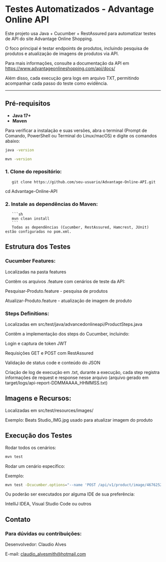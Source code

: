 # Testes Automatizados - Advantage Online API

Este projeto usa Java + Cucumber + RestAssured para automatizar testes de API do site Advantage Online Shopping.

O foco principal é testar endpoints de produtos, incluindo pesquisa de produtos e atualização de imagens de produtos via API.

Para mais informações, consulte a documentação da API em https://www.advantageonlineshopping.com/api/docs/

Além disso, cada execução gera logs em arquivo TXT, permitindo acompanhar cada passo do teste como evidência.


---

## Pré-requisitos

- **Java 17+**
- **Maven**

Para verificar a instalação e suas versões, abra o terminal (Prompt de Comando, PowerShell ou Terminal do Linux/macOS) e digite os comandos abaixo:
```sh
java -version
```
```sh
mvn -version
```

### 1. Clone do repositório:

       git clone https://github.com/seu-usuario/Advantage-Online-API.git

cd Advantage-Online-API

### 2. Instale as dependências do Maven:
       ```sh
       mvn clean install
       ```
       Todas as dependências (Cucumber, RestAssured, Hamcrest, JUnit) estão configuradas no pom.xml.

## Estrutura dos Testes

### Cucumber Features:

Localizadas na pasta features

Contêm os arquivos .feature com cenários de teste da API:

Pesquisar-Produto.feature - pesquisa de produtos

Atualizar-Produto.feature - atualização de imagem de produto

### Steps Definitions:

Localizadas em src/test/java/advancedonlineapi/ProductSteps.java

Contêm a implementação dos steps do Cucumber, incluindo:

Login e captura de token JWT

Requisições GET e POST com RestAssured

Validação de status code e conteúdo do JSON

Criação de log de execução em .txt, durante a execução, cada step registra informações de request e response nesse arquivo
(arquivo gerado em target/logs/api-report-DDMMAAAA_HHMMSS.txt)

## Imagens e Recursos:
Localizadas em src/test/resources/images/

Exemplo: Beats Studio_IMG.jpg usado para atualizar imagem do produto

## Execução dos Testes

Rodar todos os cenários:
```sh
mvn test
```
Rodar um cenário específico:

Exemplo:
```sh
mvn test -Dcucumber.options="--name 'POST /api/v1/product/image/467625264/45/BLACK/?product_id=15 - atualizar imagem de produto'"
```
Ou poderão ser executados por alguma IDE de sua preferência:

IntelliJ IDEA, Visual Studio Code ou outros

## Contato

### Para dúvidas ou contribuições:

Desenvolvedor: Claudio Alves

E-mail: claudio_alvesmith@hotmail.com